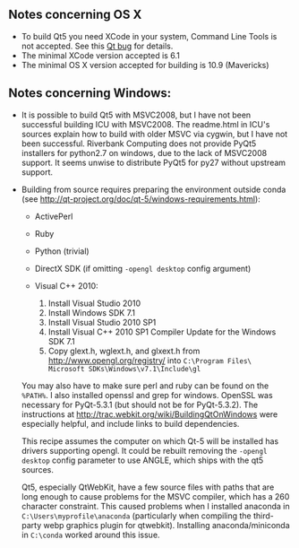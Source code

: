 ## Notes concerning OS X

- To build Qt5 you need XCode in your system, Command Line Tools is not
  accepted. See this [Qt bug](https://bugreports.qt.io/browse/QTBUG-41908)
  for details.
- The minimal XCode version accepted is 6.1
- The minimal OS X version accepted for building is 10.9 (Mavericks)

## Notes concerning Windows:

- It is possible to build Qt5 with MSVC2008, but I have not been successful
  building ICU with MSVC2008. The readme.html in ICU's sources explain how to
  build with older MSVC via cygwin, but I have not been successful. Riverbank
  Computing does not provide PyQt5 installers for python2.7 on windows, due
  to the lack of MSVC2008 support. It seems unwise to distribute PyQt5 for py27
  without upstream support.

- Building from source requires preparing the environment outside conda
  (see http://qt-project.org/doc/qt-5/windows-requirements.html):

    * ActivePerl
    * Ruby
    * Python (trivial)
    * DirectX SDK (if omitting `-opengl desktop` config argument)
    * Visual C++ 2010:

      1. Install Visual Studio 2010
      2. Install Windows SDK 7.1
      3. Install Visual Studio 2010 SP1
      4. Install Visual C++ 2010 SP1 Compiler Update for the Windows SDK 7.1
      5. Copy glext.h, wglext.h, and glxext.h from
         http://www.opengl.org/registry/ into
         `C:\Program Files\ Microsoft SDKs\Windows\v7.1\Include\gl`

  You may also have to make sure perl and ruby can be found on the `%PATH%`. I
  also installed openssl and grep for windows. OpenSSL was necessary for
  PyQt-5.3.1 (but should not be for PyQt-5.3.2). The instructions at
  http://trac.webkit.org/wiki/BuildingQtOnWindows were especially helpful, and
  include links to build dependencies.

  This recipe assumes the computer on which Qt-5 will be installed has drivers
  supporting opengl. It could be rebuilt removing the `-opengl desktop` config
  parameter to use ANGLE, which ships with the qt5 sources.

  Qt5, especially QtWebKit, have a few source files with paths that are long
  enough to cause problems for the MSVC compiler, which has a 260 character
  constraint. This caused problems when I installed anaconda in
  `C:\Users\myprofile\anaconda` (particularly when compiling the third-party
  webp graphics plugin for qtwebkit). Installing anaconda/miniconda in
  `C:\conda` worked around this issue. 

